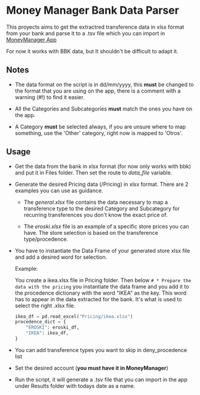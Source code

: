 # Money Manager Bank Data Parser

This proyects aims to get the extractred transference data in xlsx format from your bank and parse it to a .tsv file which you can import in [MoneyManager App](https://www.realbyteapps.com/)

For now it works with BBK data, but It shouldn't be difficult to adapt it.

## Notes

-   The data format on the script is in dd/mm/yyyy, this **must** be changed to the format that you are using on the app, there is a comment with a warning (#!) to find it easier.

-   All the Categories and Subcategories **must** match the ones you have on the app.

-   A Category **must** be selected always, if you are unsure where to map something, use the 'Other' category, right now is mapped to 'Otros'.

## Usage

-   Get the data from the bank in xlsx format (for now only works with bbk) and put it in Files folder. Then set the route to _data_file_ variable.

-   Generate the desired Pricing data (/Pricing) in xlsx format. There are 2 examples you can use as guidance.

    -   The _general.xlsx_ file contains the data necessary to map a transference type to the desired Category and Subcategory for recurring transferences you don't know the exact price of.

    -   The _eroski.xlsx_ file is an example of a specific store prices you can have. The store selection is based on the transference type/procedence.

-   You have to instantiate the Data Frame of your generated store xlsx file and add a desired word for selection.

    Example:

    You create a ikea.xlsx file in Pricing folder. Then below `# * Prepare the data with the pricing` you instantiate the data frame and you add it to the procedence dictionary with the word "IKEA" as the key. This word has to appear in the data extracted for the bank. It's what is used to select the right .xlsx file.

    ```python
    ikea_df = pd.read_excel("Pricing/ikea.xlsx")
    procedence_dict = {
        "EROSKI": eroski_df,
        "IKEA": ikea_df,
    }
    ```

-   You can add transference types you want to skip in deny_procedence list

-   Set the desired account (**you must have it in MoneyManager**)

-   Run the script, it will generate a .tsv file that you can import in the app under Results folder with todays date as a name.
